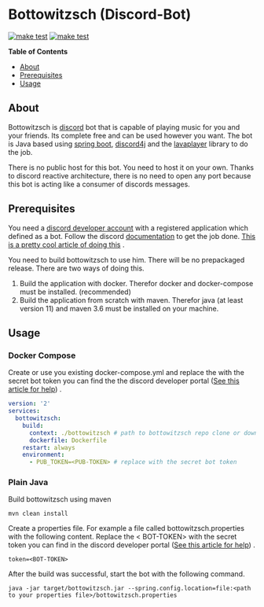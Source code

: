 # Bottowitzsch (Discord-Bot)

[![make test](https://github.com/hizr/bottowitzsch/workflows/maven-build/badge.svg)](https://github.com/hizr/bottowitzsch/actions/workflows/maven.yml?query=workflow%3Amaven-build+branch%3Amaster++)
[![make test](https://github.com/hizr/bottowitzsch/workflows/docker-image/badge.svg)](https://github.com/hizr/bottowitzsch/actions?query=workflow%3Adocker-image+branch%3Amaster++)

**Table of Contents**

<!-- toc -->

- [About](#about)
- [Prerequisites](#prerequisites)
- [Usage](#usage)

<!-- tocstop -->

## About

Bottowitzsch is [discord](https://discord.com/) bot that is capable of playing music for you and your friends. Its
complete free and can be used however you want. The bot is Java based
using [spring boot](https://spring.io/projects/spring-boot), [discord4j](https://github.com/Discord4J/Discord4J) and
the [lavaplayer](https://github.com/sedmelluq/lavaplayer) library to do the job.

There is no public host for this bot. You need to host it on your own. Thanks to discord reactive architecture, there is
no need to open any port because this bot is acting like a consumer of discords messages.

## Prerequisites

You need a [discord developer account](https://discord.com/developers/docs/intro) with a registered application which
defined as a bot. Follow the discord [documentation](https://discord.com/developers/docs/intro) to get the job
done. [This is a pretty cool article of doing this](https://github.com/reactiflux/discord-irc/wiki/Creating-a-discord-bot-&-getting-a-token)
.

You need to build bottowitzsch to use him. There will be no prepackaged release. There are two ways of doing this.

1. Build the application with docker. Therefor docker and docker-compose must be installed. (recommended)
2. Build the application from scratch with maven. Therefor java (at least version 11) and maven 3.6 must be installed on
   your machine.

## Usage

### Docker Compose

Create or use you existing docker-compose.yml and replace the <PUB-TOKEN> with the secret bot token you can find the the
discord developer
portal ([See this article for help](https://github.com/reactiflux/discord-irc/wiki/Creating-a-discord-bot-&-getting-a-token#token-security))
.

```yaml
version: '2'
services:
  bottowitzsch:
    build:
      context: ./bottowitzsch # path to bottowitzsch repo clone or download
      dockerfile: Dockerfile
    restart: always
    environment:
      - PUB_TOKEN=<PUB-TOKEN> # replace with the secret bot token
```

### Plain Java

Build bottowitzsch using maven

```shell
mvn clean install
```

Create a properties file. For example a file called bottowitzsch.properties with the following content. Replace the <
BOT-TOKEN> with the secret token you can find in the discord developer
portal ([See this article for help](https://github.com/reactiflux/discord-irc/wiki/Creating-a-discord-bot-&-getting-a-token#token-security))
.

```properties
token=<BOT-TOKEN>
```

After the build was successful, start the bot with the following command.

```shell
java -jar target/bottowitzsch.jar --spring.config.location=file:<path to your properties file>/bottowitzsch.properties
```